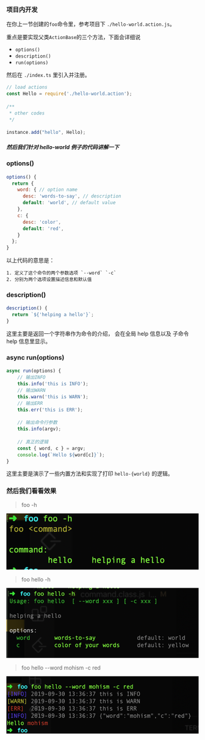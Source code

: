### 项目内开发

在你上一节创建的`foo`命令里，参考项目下 `./hello-world.action.js`。

重点是要实现父类`ActionBase`的三个方法，下面会详细说

- `options()`
- `description()`
- `run(options)`

然后在 `./index.ts` 里引入并注册。

```javascript
// load actions
const Hello = require('./hello-world.action');

/**
 * other codes 
 */

instance.add("hello", Hello);
```

##### 然后我们针对 hello-world 例子的代码讲解一下

### options()

```javascript
options() {
  return {
    word: { // option name
      desc: 'words-to-say', // description
      default: 'world', // default value
    },
    c: {
      desc: 'color',
      default: 'red',
    }
  };
}

```

以上代码的意思是：

    1. 定义了这个命令的两个参数选项 `--word` `-c`
    2. 分别为两个选项设置描述信息和默认值

### description()

```javascript
description() {
  return `${'helping a hello'}`;
}
```

这里主要是返回一个字符串作为命令的介绍，
会在全局 help 信息以及 子命令 help 信息里显示。

### async run(options)

```javascript
async run(options) {
	// 输出INFO
	this.info('this is INFO');
	// 输出WARN
	this.warn('this is WARN');
	// 输出ERR
	this.err('this is ERR');

	// 输出命令行参数
	this.info(argv);

	// 真正的逻辑
	const { word, c } = argv;
	console.log(`Hello ${word[c]}`);
}
```

这里主要是演示了一些内置方法和实现了打印 `hello-{world}` 的逻辑。

### 然后我们看看效果 

> foo -h

![](../../assets/1.png)

> foo hello -h

![](../../assets/2.png)

> foo hello --word mohism -c red

![](../../assets/3.png)
